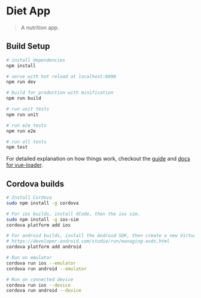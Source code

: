 # Diet App

> A nutrition app.

## Build Setup

``` bash
# install dependencies
npm install

# serve with hot reload at localhost:8090
npm run dev

# build for production with minification
npm run build

# run unit tests
npm run unit

# run e2e tests
npm run e2e

# run all tests
npm test
```

For detailed explanation on how things work, checkout the [guide](http://vuejs-templates.github.io/webpack/) and [docs for vue-loader](http://vuejs.github.io/vue-loader).

## Cordova builds

``` bash
# Install Cordova
sudo npm install -g cordova

# For ios builds, install XCode, then the ios sim.
sudo npm install -g ios-sim
cordova platform add ios

# For android builds, install the Android SDK, then create a new Virtual Device.
# https://developer.android.com/studio/run/managing-avds.html
cordova platform add android

# Run on emulator
cordova run ios --emulator
cordova run android --emulator

# Run on connected device
cordova run ios --device
cordova run android --device
```